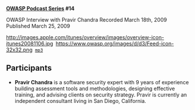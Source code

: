 **[OWASP Podcast Series](OWASP_Podcast "wikilink") \#14**

OWASP Interview with Pravir Chandra
Recorded March 18th, 2009
Published March 25, 2009

[<http://images.apple.com/itunes/overview/images/overview-icon-itunes20081106.jpg>](http://itunes.apple.com/WebObjects/MZStore.woa/wa/viewPodcast?id=300769012)` `[<https://www.owasp.org/images/d/d3/Feed-icon-32x32.png>](http://www.owasp.org/download/jmanico/podcast.xml)` `[`mp3`](http://www.owasp.org/download/jmanico/owasp_podcast_14.mp3)

## Participants

  - <b>Pravir Chandra</b> is a software security expert with 9 years of
    experience building assessment tools and methodologies, designing
    effective training, and advising clients on security strategy.
    Pravir is currently an independent consultant living in San Diego,
    California.